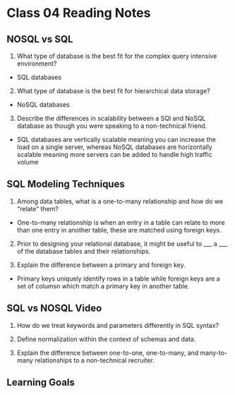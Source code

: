 # Class 04 Reading Notes

## NOSQL vs SQL

1. What type of database is the best fit for the complex query intensive environment?

- SQL databases

2. What type of database is the best fit for hierarchical data storage?

- NoSQL databases

3. Describe the differences in scalability between a SQl and NoSQL database as though you were speaking to a non-technical friend.

- SQL databases are vertically scalable meaning you can increase the load on a single server, whereas NoSQL databases are horizontally scalable meaning more servers can be added to handle high traffic volume

## SQL Modeling Techniques

1. Among data tables, what is a one-to-many relationship and how do we “relate” them?

- One-to-many relationship is when an entry in a table can relate to more than one entry in another table, these are matched using foreign keys.

2. Prior to designing your relational database, it might be useful to ___ a ___ of the database tables and their relationships.

3. Explain the difference between a primary and foreign key.

- Primary keys uniquely identify rows in a table while foreign keys are a set of columsn which match a primary key in another table.

## SQL vs NOSQL Video

1. How do we treat keywords and parameters differently in SQL syntax?

2. Define normalization within the context of schemas and data.

3. Explain the difference between one-to-one, one-to-many, and many-to-many relationships to a non-technical recruiter.

## Learning Goals
